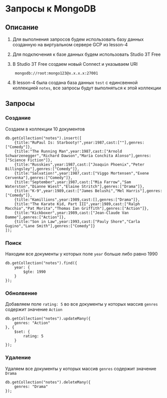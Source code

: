 # Запросы к MongoDB

## Описание
1. Для выполнения запросов будем использовать базу данных созданную на виртуальном сервере GCP из lesson-4
1. Для подключения к базе данных будем использовать Studio 3T Free
1. В Studio 3T Free создаем новый Connect и указываем URI

        mongodb://root:mongo123@x.x.x.x:27001

1. В lesson-4 была создана база данных `test` с единсвенной коллекцией `notes`, все запросы будут выполняться к этой коллекции

## Запросы
### Создание
Создаем в коллекции 10 документов
```
db.getCollection("notes").insert([
    {title:"RuPaul Is: Starbooty!",year:1987,cast:[""],genres:["Comedy"]},
    {title:"The Running Man",year:1987,cast:["Arnold Schwarzenegger","Richard Dawson","María Conchita Alonso"],genres:["Science Fiction"]},
    {title:"Russkies",year:1987,cast:["Joaquin Phoenix","Peter Billingsley"],genres:["Comedy"]},
    {title:"Salvation!",year:1987,cast:["Viggo Mortensen","Exene Cervenka"],genres:["Comedy"]},
    {title:"September",year:1987,cast:["Mia Farrow","Sam Waterston","Dianne Wiest","Elaine Stritch"],genres:["Drama"]},
    {title:"K-9",year:1989,cast:["James Belushi","Mel Harris"],genres:["Comedy"]},
    {title:"Kamillions",year:1989,cast:[],genres:["Drama"]},
    {title:"The Karate Kid, Part III",year:1989,cast:["Ralph Macchio","Pat Morita","Thomas Ian Griffith"],genres:["Action"]},
    {title:"Kickboxer",year:1989,cast:["Jean-Claude Van Damme"],genres:["Action"]},
    {title:"Son in Law",year:1993,cast:["Pauly Shore","Carla Gugino","Lane Smith"],genres:["Comedy"]}
]);
```
### Поиск
Находим все документы у которых поле `year` больше либо равно 1990
```
db.getCollection("notes").find({
    year: {
        $gte: 1990
    }
});
```
### Обнолвение
Добавляем поле `rating: 5` во все документы у которых массив `genres` содержит значение `Action`
```
db.getCollection("notes").updateMany({
    genres: "Action"
}, {
    $set: {
        rating: 5
    }
});
```
### Удаление
Удаляем все документы у которых массив `genres` содержит значение `Drama`
```
db.getCollection("notes").deleteMany({
    genres: "Drama"
});
```